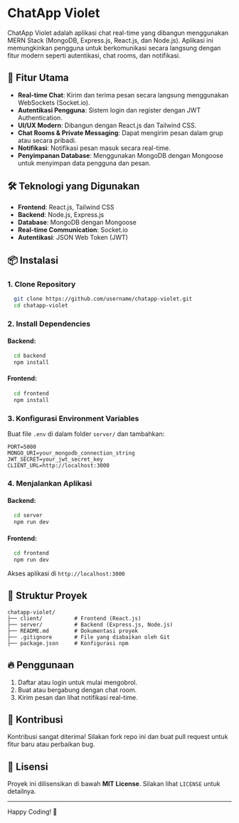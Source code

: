 # ChatApp Violet

ChatApp Violet adalah aplikasi chat real-time yang dibangun menggunakan MERN Stack (MongoDB, Express.js, React.js, dan Node.js). Aplikasi ini memungkinkan pengguna untuk berkomunikasi secara langsung dengan fitur modern seperti autentikasi, chat rooms, dan notifikasi.

## 🚀 Fitur Utama
- **Real-time Chat**: Kirim dan terima pesan secara langsung menggunakan WebSockets (Socket.io).
- **Autentikasi Pengguna**: Sistem login dan register dengan JWT Authentication.
- **UI/UX Modern**: Dibangun dengan React.js dan Tailwind CSS.
- **Chat Rooms & Private Messaging**: Dapat mengirim pesan dalam grup atau secara pribadi.
- **Notifikasi**: Notifikasi pesan masuk secara real-time.
- **Penyimpanan Database**: Menggunakan MongoDB dengan Mongoose untuk menyimpan data pengguna dan pesan.

## 🛠️ Teknologi yang Digunakan
- **Frontend**: React.js, Tailwind CSS
- **Backend**: Node.js, Express.js
- **Database**: MongoDB dengan Mongoose
- **Real-time Communication**: Socket.io
- **Autentikasi**: JSON Web Token (JWT)

## 📦 Instalasi

### 1. Clone Repository
```sh
  git clone https://github.com/username/chatapp-violet.git
  cd chatapp-violet
```

### 2. Install Dependencies
#### Backend:
```sh
  cd backend
  npm install
```
#### Frontend:
```sh
  cd frontend
  npm install
```

### 3. Konfigurasi Environment Variables
Buat file `.env` di dalam folder `server/` dan tambahkan:
```env
PORT=5000
MONGO_URI=your_mongodb_connection_string
JWT_SECRET=your_jwt_secret_key
CLIENT_URL=http://localhost:3000
```

### 4. Menjalankan Aplikasi
#### Backend:
```sh
  cd server
  npm run dev
```
#### Frontend:
```sh
  cd frontend
  npm run dev
```
Akses aplikasi di `http://localhost:3000`

## 📌 Struktur Proyek
```
chatapp-violet/
├── client/          # Frontend (React.js)
├── server/          # Backend (Express.js, Node.js)
├── README.md        # Dokumentasi proyek
├── .gitignore       # File yang diabaikan oleh Git
├── package.json     # Konfigurasi npm
```

## 🔥 Penggunaan
1. Daftar atau login untuk mulai mengobrol.
2. Buat atau bergabung dengan chat room.
3. Kirim pesan dan lihat notifikasi real-time.

## 🤝 Kontribusi
Kontribusi sangat diterima! Silakan fork repo ini dan buat pull request untuk fitur baru atau perbaikan bug.

## 📜 Lisensi
Proyek ini dilisensikan di bawah **MIT License**. Silakan lihat `LICENSE` untuk detailnya.

---
Happy Coding! 💜

